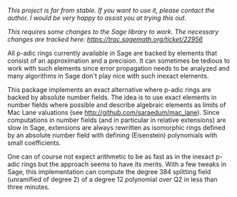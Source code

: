 *This project is far from stable. If you want to use it, please contact the author. I would be very happy to assist you at trying this out.*

*This requires some changes to the Sage library to work. The necessary changes are tracked here: https://trac.sagemath.org/ticket/22956*

All p-adic rings currently available in Sage are backed by elements that consist of an approximation and a precision. It can sometimes be tedious to work with such elements since error propagation needs to be analyzed and many algorithms in Sage don't play nice with such inexact elements.

This package implements an exact alternative where p-adic rings are backed by absolute number fields. The idea is to use exact elements in number fields where possible and describe algebraic elements as limits of Mac Lane valuations (see http://github.com/saraedum/mac_lane). Since computations in number fields (and in particular in relative extensions) are slow in Sage, extensions are always rewritten as isomorphic rings defined by an absolute number field with defining (Eisenstein) polynomials with small coefficients.

One can of course not expect arithmetic to be as fast as in the inexact p-adic rings but the approach seems to have its merits. With a few tweaks in Sage, this implementation can compute the degree 384 splitting field (unramified of degree 2) of a degree 12 polynomial over Q2 in less than three minutes. 
